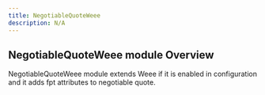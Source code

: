 ```yaml
---
title: NegotiableQuoteWeee
description: N/A
---
```


## NegotiableQuoteWeee module Overview

NegotiableQuoteWeee module extends Weee if it is enabled in configuration and it adds fpt attributes to negotiable quote.
